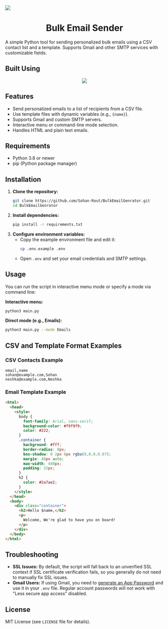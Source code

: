 <!-- Banner image placeholder -->
<img src="https://res.cloudinary.com/dmtvg2mj4/image/upload/v1756985046/Copy_of_Stream_u7qkp0.png"/>

<h1 align="center">Bulk Email Sender</h1>
A simple Python tool for sending personalized bulk emails using a CSV contact list and a template. Supports Gmail and other SMTP services with customizable fields.

## Built Using
<p align="center">
  <a href="https://skillicons.dev">
    <img src="https://skillicons.dev/icons?i=git,python,html,css" />
  </a>
</p>

## Features
- Send personalized emails to a list of recipients from a CSV file.
- Use template files with dynamic variables (e.g., `{name}`).
- Supports Gmail and custom SMTP servers.
- Interactive menu or command-line mode selection.
- Handles HTML and plain text emails.

## Requirements
- Python 3.8 or newer
- pip (Python package manager)

## Installation
1. **Clone the repository:**
   ```sh
   git clone https://github.com/Sohan-Rout/BulkEmailGenrator.git
   cd BulkEmailGenrator
   ```
2. **Install dependencies:**
   ```sh
   pip install -r requirements.txt
   ```
3. **Configure environment variables:**
   - Copy the example environment file and edit it:
     ```sh
     cp .env.example .env
     ```
   - Open `.env` and set your email credentials and SMTP settings.

## Usage
You can run the script in interactive menu mode or specify a mode via command line:

**Interactive menu:**
```sh
python3 main.py
```

**Direct mode (e.g., Emails):**
```sh
python3 main.py --mode Emails
```

## CSV and Template Format Examples
### CSV Contacts Example
```csv
email,name
sohan@example.com,Sohan
neshka@example.com,Neshka
```

### Email Template Example
```html
<html>
  <head>
    <style>
      body {
        font-family: Arial, sans-serif;
        background-color: #f9f9f9;
        color: #222;
      }
      .container {
        background: #fff;
        border-radius: 8px;
        box-shadow: 0 2px 8px rgba(0,0,0,0.07);
        margin: 40px auto;
        max-width: 480px;
        padding: 32px;
      }
      h2 {
        color: #2a7ae2;
      }
    </style>
  </head>
  <body>
    <div class="container">
      <h2>Hello $name,</h2>
      <p>
        Welcome, We're glad to have you on board!
      </p>
    </div>
  </body>
</html>
```

## Troubleshooting
- **SSL Issues:** By default, the script will fall back to an unverified SSL context if SSL certificate verification fails, so you generally do not need to manually fix SSL issues.
- **Gmail Users:** If using Gmail, you need to [generate an App Password](https://support.google.com/accounts/answer/185833) and use it in your `.env` file. Regular account passwords will not work with "Less secure app access" disabled.

## License
MIT License (see `LICENSE` file for details).